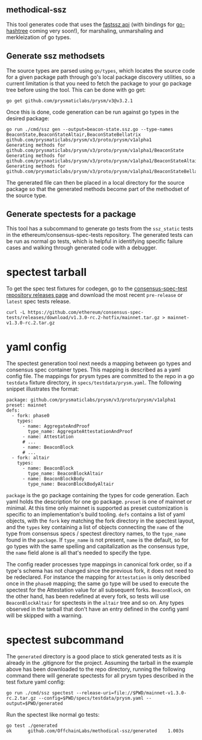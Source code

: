 methodical-ssz
--------------

This tool generates code that uses the [fastssz api](https://github.com/ferranbt/fastssz/) (with bindings for [go-hashtree](https://github.com/prysmaticlabs/gohashtree) coming very soon!), for marshaling, unmarshaling and merkleization of go types.

Generate ssz methodsets
-----------------------

 The source types are parsed using `go/types`, which locates the source code for a given package path through go's local package discovery utilities, so a current limitation is that you need to fetch the package to your go package tree before using the tool. This can be done with go get:
```
go get github.com/prysmaticlabs/prysm/v3@v3.2.1
```

Once this is done, code generation can be run against go types in the desired package:
```
go run ./cmd/ssz gen --output=beacon-state.ssz.go --type-names BeaconState,BeaconStateAltair,BeaconStateBellatrix github.com/prysmaticlabs/prysm/v3/proto/prysm/v1alpha1
Generating methods for github.com/prysmaticlabs/prysm/v3/proto/prysm/v1alpha1/BeaconState
Generating methods for github.com/prysmaticlabs/prysm/v3/proto/prysm/v1alpha1/BeaconStateAltair
Generating methods for github.com/prysmaticlabs/prysm/v3/proto/prysm/v1alpha1/BeaconStateBellatrix
```

The generated file can then be placed in a local directory for the source package so that the generated methods become part of the methodset of the source type.

Generate spectests for a package
--------------------------------

This tool has a subcommand to generate go tests from the `ssz_static` tests in the ethereum/consensus-spec-tests repository. The generated tests can be run as normal go tests, which is helpful in identifying specific failure cases and walking through generated code with a debugger.

spectest tarball
================

To get the spec test fixtures for codegen, go to the [consensus-spec-test repository releases page](https://github.com/ethereum/consensus-spec-tests/releases) and download the most recent `pre-release` or `latest` spec tests release.
```
curl -L https://github.com/ethereum/consensus-spec-tests/releases/download/v1.3.0-rc.2-hotfix/mainnet.tar.gz > mainnet-v1.3.0-rc.2.tar.gz
```

yaml config
===========

The spectest generation tool next needs a mapping between go types and consensus spec container types. This mapping is described as a yaml config file. The mappings for prysm types are committed to the repo in a go `testdata` fixture directory, in `specs/testdata/prysm.yaml`. The following snippet illustrates the format:
```
package: github.com/prysmaticlabs/prysm/v3/proto/prysm/v1alpha1
preset: mainnet
defs:
  - fork: phase0
    types:
      - name: AggregateAndProof
        type_name: AggregateAttestationAndProof
      - name: Attestation
      # ...
      - name: BeaconBlock
      # ...
  - fork: altair
    types:
      - name: BeaconBlock
        type_name: BeaconBlockAltair
      - name: BeaconBlockBody
        type_name: BeaconBlockBodyAltair
```
`package` is the go package containing the types for code generation. Each yaml holds the description for one go package. `preset` is one of mainnet or minimal. At this time only mainnet is supported as preset customization is specific to an implementation's build tooling. `defs` contains a list of yaml objects, with the `fork` key matching the fork directory in the spectest layout, and the `types` key containing a list of objects connecting the `name` of the type from consensus specs / spectest directory names, to the `type_name` found in the `package`. If `type_name` is not present, `name` is the default, so for go types with the same spelling and capitalization as the consensus type, the `name` field alone is all that's needed to specify the type.

The config reader processes type mappings in canonical fork order, so if a type's schema has not changed since the previous fork, it does not need to be redeclared. For instance the mapping for `Attestation` is only described once in the `phase0` mapping; the same go type will be used to execute the spectest for the Attestation value for all subsequent forks. `BeaconBlock`, on the other hand, has been redefined at every fork, so tests will use `BeaconBlockAltair` for spectests in the `altair` tree and so on. Any types observed in the tarball that don't have an entry defined in the config yaml will be skipped with a warning.

spectest subcommand
===================

The `generated` directory is a good place to stick generated tests as it is already in the .gitignore for the project. Assuming the tarball in the example above has been downloaded to the repo directory, running the following command there will generate spectests for all prysm types described in the test fixture yaml config:
```
go run ./cmd/ssz spectest --release-uri=file://$PWD/mainnet-v1.3.0-rc.2.tar.gz --config=$PWD/specs/testdata/prysm.yaml --output=$PWD/generated
```

Run the spectest like normal go tests:
```
go test ./generated
ok  	github.com/OffchainLabs/methodical-ssz/generated	1.003s
```
